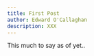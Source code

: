 ```yaml
---
title: First Post
author: Edward O'Callaghan
description: XXX
---
```


This much to say as of yet..
